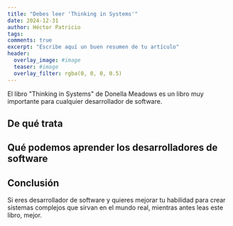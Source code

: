 ```yaml
---
title: "Debes leer 'Thinking in Systems'"
date: 2024-12-31
author: Héctor Patricio
tags:
comments: true
excerpt: "Escribe aquí un buen resumen de tu artículo"
header:
  overlay_image: #image
  teaser: #image
  overlay_filter: rgba(0, 0, 0, 0.5)
---
```


El libro "Thinking in Systems" de Donella Meadows es un libro muy importante
para cualquier desarrollador de software.

## De qué trata

## Qué podemos aprender los desarrolladores de software

## Conclusión

Si eres desarrollador de software y quieres mejorar tu habilidad para crear
sistemas complejos que sirvan en el mundo real, mientras antes leas este libro, mejor.
